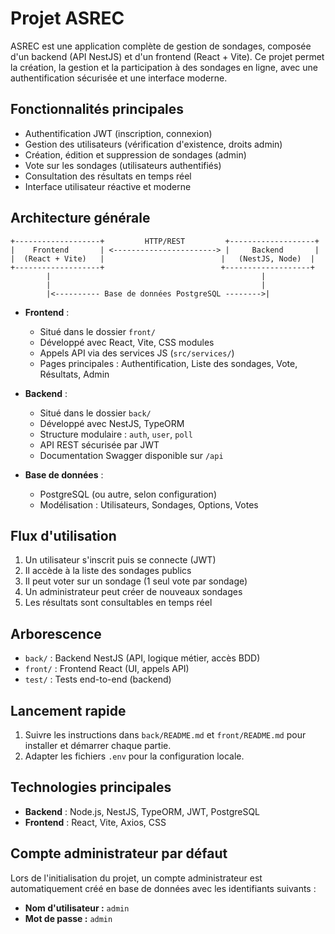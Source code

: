 # Projet ASREC

ASREC est une application complète de gestion de sondages, composée d'un backend (API NestJS) et d'un frontend (React + Vite). Ce projet permet la création, la gestion et la participation à des sondages en ligne, avec une authentification sécurisée et une interface moderne.

## Fonctionnalités principales
- Authentification JWT (inscription, connexion)
- Gestion des utilisateurs (vérification d'existence, droits admin)
- Création, édition et suppression de sondages (admin)
- Vote sur les sondages (utilisateurs authentifiés)
- Consultation des résultats en temps réel
- Interface utilisateur réactive et moderne

## Architecture générale

```
+-------------------+         HTTP/REST         +-------------------+
|    Frontend       | <-----------------------> |     Backend       |
|  (React + Vite)   |                          |   (NestJS, Node)  |
+-------------------+                          +-------------------+
        |                                               |
        |                                               |
        |<---------- Base de données PostgreSQL -------->|
```

- **Frontend** :
  - Situé dans le dossier `front/`
  - Développé avec React, Vite, CSS modules
  - Appels API via des services JS (`src/services/`)
  - Pages principales : Authentification, Liste des sondages, Vote, Résultats, Admin

- **Backend** :
  - Situé dans le dossier `back/`
  - Développé avec NestJS, TypeORM
  - Structure modulaire : `auth`, `user`, `poll`
  - API REST sécurisée par JWT
  - Documentation Swagger disponible sur `/api`

- **Base de données** :
  - PostgreSQL (ou autre, selon configuration)
  - Modélisation : Utilisateurs, Sondages, Options, Votes

## Flux d'utilisation
1. Un utilisateur s'inscrit puis se connecte (JWT)
2. Il accède à la liste des sondages publics
3. Il peut voter sur un sondage (1 seul vote par sondage)
4. Un administrateur peut créer de nouveaux sondages
5. Les résultats sont consultables en temps réel

## Arborescence
- `back/` : Backend NestJS (API, logique métier, accès BDD)
- `front/` : Frontend React (UI, appels API)
- `test/` : Tests end-to-end (backend)

## Lancement rapide
1. Suivre les instructions dans `back/README.md` et `front/README.md` pour installer et démarrer chaque partie.
2. Adapter les fichiers `.env` pour la configuration locale.

## Technologies principales
- **Backend** : Node.js, NestJS, TypeORM, JWT, PostgreSQL
- **Frontend** : React, Vite, Axios, CSS

## Compte administrateur par défaut

Lors de l'initialisation du projet, un compte administrateur est automatiquement créé en base de données avec les identifiants suivants :
- **Nom d'utilisateur :** `admin`
- **Mot de passe :** `admin`
